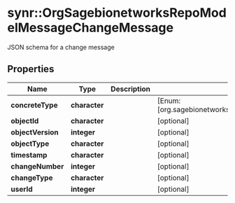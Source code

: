 # synr::OrgSagebionetworksRepoModelMessageChangeMessage

JSON schema for a change message

## Properties
Name | Type | Description | Notes
------------ | ------------- | ------------- | -------------
**concreteType** | **character** |  | [Enum: [org.sagebionetworks.repo.model.message.ChangeMessage]] 
**objectId** | **character** |  | [optional] 
**objectVersion** | **integer** |  | [optional] 
**objectType** | **character** |  | [optional] 
**timestamp** | **character** |  | [optional] 
**changeNumber** | **integer** |  | [optional] 
**changeType** | **character** |  | [optional] 
**userId** | **integer** |  | [optional] 


